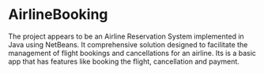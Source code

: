 # AirlineBooking
 The project appears to be an Airline Reservation System implemented in Java using NetBeans. It comprehensive solution designed to facilitate the management of flight bookings and cancellations for an airline. Its is a basic app that has features like booking the flight, cancellation and payment.
